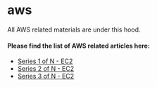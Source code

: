 # aws
All AWS related materials are under this hood.

#### Please find the list of AWS related articles here:
- [Series 1 of N - EC2](https://github.com/naeemmohd/aws/blob/master/AWS%20101/Series%201%20of%20N%20-%20EC2%20Approved%20Image/README.md)
- [Series 2 of N - EC2](https://github.com/naeemmohd/aws/blob/master/AWS%20101/Series%202%20of%20N%20-%20Lambda%20Schedule%20Instance%20Stop/README.md)
- [Series 3 of N - EC2](https://github.com/naeemmohd/aws/blob/master/AWS%20101/Series%203%20of%20N%20-%20Snapshot%20Backup%20and%20Cleanup/README.md)
